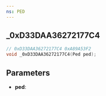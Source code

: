 ```yaml
---
ns: PED
---
```

## _0xD33DAA36272177C4

```c
// 0xD33DAA36272177C4 0xA89A53F2
void _0xD33DAA36272177C4(Ped ped);
```


## Parameters
* **ped**: 

